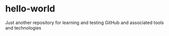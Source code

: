 # hello-world
Just another repository for learning and testing
GitHub and associated tools and technologies
